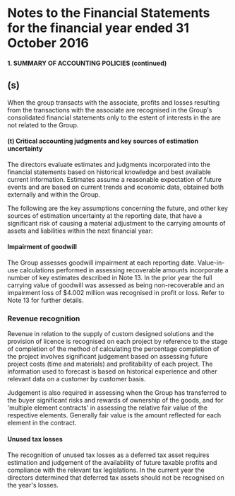 # Notes to the Financial Statements for the financial year ended 31 October 2016

#### 1. SUMMARY OF ACCOUNTING POLICIES (continued)

## (s)

When the group transacts with the associate, profits and losses resulting from the transactions with the associate are recognised in the Group's consolidated financial statements only to the estent of interests in the are not related to the Group.

#### (t) Critical accounting judgments and key sources of estimation uncertainty

The directors evaluate estimates and judgments incorporated into the financial statements based on historical knowledge and best available current information. Estimates assume a reasonable expectation of future events and are based on current trends and economic data, obtained both externally and within the Group.

The following are the key assumptions concerning the future, and other key sources of estimation uncertainty at the reporting date, that have a significant risk of causing a material adjustment to the carrying amounts of assets and liabilities within the next financial year:

#### Impairment of goodwill

The Group assesses goodwill impairment at each reporting date. Value-in-use calculations performed in assessing recoverable amounts incorporate a number of key estimates described in Note 13. In the prior year the full carrying value of goodwill was assessed as being non-recoverable and an impairment loss of \$4.002 million was recognised in profit or loss. Refer to Note 13 for further details.

### Revenue recognition

Revenue in relation to the supply of custom designed solutions and the provision of licence is recognised on each project by reference to the stage of completion of the method of calculating the percentage completion of the project involves significant judgement based on assessing future project costs (time and materials) and profitability of each project. The information used to forecast is based on historical experience and other relevant data on a customer by customer basis.

Judgement is also required in assessing when the Group has transferred to the buyer significant risks and rewards of ownership of the goods, and for 'multiple element contracts' in assessing the relative fair value of the respective elements. Generally fair value is the amount reflected for each element in the contract.

#### Unused tax losses

The recognition of unused tax losses as a deferred tax asset requires estimation and judgement of the availability of future taxable profits and compliance with the relevant tax legislations. In the current year the directors determined that deferred tax assets should not be recognised on the year's losses.